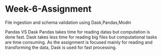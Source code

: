 # Week-6-Assignment
File ingestion and schema validation using Dask,Pandas,Modin

Pandas VS Dask
Pandas takes time for reading datas but computation is done fast. Dask takes less time for reading big files but computational tasks are time consuming.
As the assignment is focused mainly for reading and transforming the data, Dask is used for fast processing.
